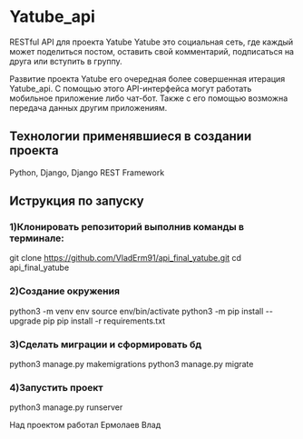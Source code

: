 # Yatube_api
RESTful API для проекта Yatube
Yatube это социальная сеть, где каждый может поделиться постом, оставить свой комментарий, подписаться на друга или вступить в группу.

Развитие проекта Yatube его очередная более совершенная итерация Yatube_api. С помощью этого API-интерфейса могут работать мобильное приложение либо чат-бот. Также с его помощью возможна передача данных другим приложениям.

## Технологии применявшиеся в создании проекта
Python,
Django,
Django REST Framework

## Иструкция по запуску
### 1)Клонировать репозиторий выполнив команды в терминале:
git clone https://github.com/VladErm91/api_final_yatube.git
cd api_final_yatube

### 2)Создание окружения
python3 -m venv env
source env/bin/activate
python3 -m pip install --upgrade pip
pip install -r requirements.txt

### 3)Сделать миграции и сформировать бд
python3 manage.py makemigrations
python3 manage.py migrate

### 4)Запустить проект
python3 manage.py runserver


Над проектом работал
Ермолаев Влад
